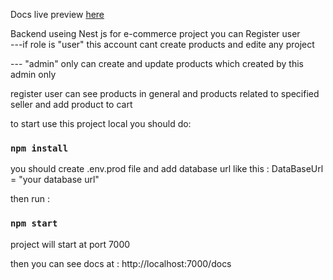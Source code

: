 Docs live preview [here](https://amr-ecommerce.herokuapp.com/docs/#/)


Backend useing Nest js  for e-commerce project 
you can Register user 
<br />
---if role is "user" this account cant create products and edite any project
<br />

--- "admin" only can create and update products which created by this admin only 

register user can  see products in general and products related to specified seller and add product to cart

to start use this project local you should do: 

### `npm install`

you should create .env.prod file and add database url like this : 
DataBaseUrl = "your database url"

then run :
### `npm start`

project will start at port 7000

then you can see docs at : http://localhost:7000/docs
